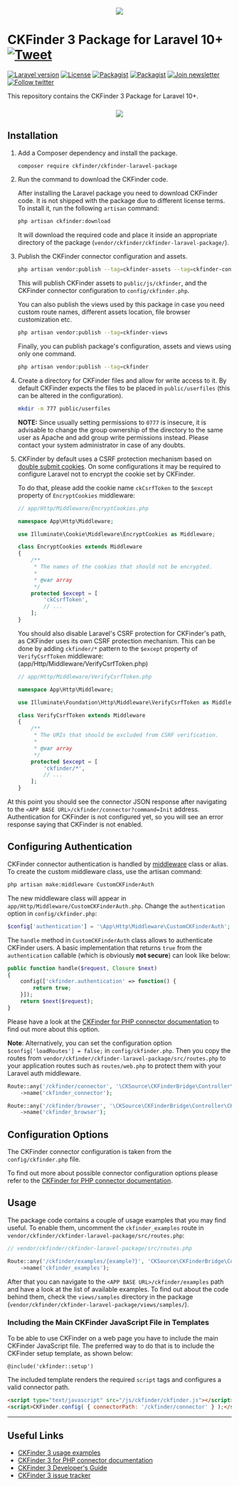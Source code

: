 <h3 align="center"><img src="https://user-images.githubusercontent.com/803299/42567830-6b6d3ad6-850b-11e8-9151-43021c92d8b7.png"></h3>

# CKFinder 3 Package for Laravel 10+ [![Tweet](https://img.shields.io/twitter/url/http/shields.io.svg?style=social)](https://twitter.com/intent/tweet?text=Check%20out%20CKFinder%20package%20for%20Laravel%20&url=https://github.com/ckfinder/ckfinder-laravel-package)

[![Laravel version](https://img.shields.io/badge/Laravel-10+-green.svg)]()
[![License](https://img.shields.io/badge/license-MIT-blue.svg)](https://opensource.org/licenses/MIT)
[![Packagist](https://img.shields.io/packagist/v/ckfinder/ckfinder-laravel-package.svg)](https://packagist.org/packages/ckfinder/ckfinder-laravel-package)
[![Packagist](https://img.shields.io/packagist/dt/ckfinder/ckfinder-laravel-package.svg)](https://packagist.org/packages/ckfinder/ckfinder-laravel-package)
[![Join newsletter](https://img.shields.io/badge/join-newsletter-00cc99.svg)](http://eepurl.com/c3zRPr)
[![Follow twitter](https://img.shields.io/badge/follow-twitter-00cc99.svg)](https://twitter.com/ckeditor)

This repository contains the CKFinder 3 Package for Laravel 10+.

<h3 align="center"><a href="https://ckeditor.com/docs/ckfinder/demo/ckfinder3/samples/widget.html"><img src="https://user-images.githubusercontent.com/803299/42693315-18717aae-86af-11e8-863a-74070edb3912.png"></a></h3>

## Installation

1. Add a Composer dependency and install the package.

    ```bash
    composer require ckfinder/ckfinder-laravel-package
    ```

2. Run the command to download the CKFinder code.

    After installing the Laravel package you need to download CKFinder code. It is not shipped with the package due to different license terms. To install it, run the following `artisan` command:

    ```bash
    php artisan ckfinder:download
    ```

    It will download the required code and place it inside an appropriate directory of the package (`vendor/ckfinder/ckfinder-laravel-package/`).

3. Publish the CKFinder connector configuration and assets.

    ```bash
    php artisan vendor:publish --tag=ckfinder-assets --tag=ckfinder-config
    ```

    This will publish CKFinder assets to `public/js/ckfinder`, and the CKFinder connector configuration to `config/ckfinder.php`.
    
    You can also publish the views used by this package in case you need custom route names, different assets location, file browser customization etc.
    
    ```bash
    php artisan vendor:publish --tag=ckfinder-views
    ```
    
    Finally, you can publish package's configuration, assets and views using only one command.
    
    ```bash
    php artisan vendor:publish --tag=ckfinder
    ```

4. Create a directory for CKFinder files and allow for write access to it. By default CKFinder expects the files to be placed in `public/userfiles` (this can be altered in the configuration).

    ```bash
    mkdir -m 777 public/userfiles
    ```

    **NOTE:** Since usually setting permissions to `0777` is insecure, it is advisable to change the group ownership of the directory to the same user as Apache and add group write permissions instead. Please contact your system administrator in case of any doubts.


5. CKFinder by default uses a CSRF protection mechanism based on [double submit cookies](https://cheatsheetseries.owasp.org/cheatsheets/Cross-Site_Request_Forgery_Prevention_Cheat_Sheet.html#double-submit-cookie). On some configurations it may be required to configure Laravel not to encrypt the cookie set by CKFinder.

   To do that, please add the cookie name `ckCsrfToken` to the `$except` property of `EncryptCookies` middleware:

   ```php
   // app/Http/Middleware/EncryptCookies.php

   namespace App\Http\Middleware;

   use Illuminate\Cookie\Middleware\EncryptCookies as Middleware;

   class EncryptCookies extends Middleware
   {
       /**
        * The names of the cookies that should not be encrypted.
        *
        * @var array
        */
       protected $except = [
           'ckCsrfToken',
           // ...
       ];
   }
   ```

   You should also disable Laravel's CSRF protection for CKFinder's path, as CKFinder uses its own CSRF protection mechanism. This can be done by adding `ckfinder/*` pattern to the `$except` property of `VerifyCsrfToken` middleware:
   (app/Http/Middleware/VerifyCsrfToken.php)

    ```php
    // app/Http/Middleware/VerifyCsrfToken.php

    namespace App\Http\Middleware;

    use Illuminate\Foundation\Http\Middleware\VerifyCsrfToken as Middleware;

    class VerifyCsrfToken extends Middleware
    {
        /**
         * The URIs that should be excluded from CSRF verification.
         *
         * @var array
         */
        protected $except = [
            'ckfinder/*',
            // ...
        ];
    }
    ```

At this point you should see the connector JSON response after navigating to the `<APP BASE URL>/ckfinder/connector?command=Init` address.
Authentication for CKFinder is not configured yet, so you will see an error response saying that CKFinder is not enabled.

## Configuring Authentication

CKFinder connector authentication is handled by [middleware](https://laravel.com/docs/5.8/middleware) class or alias. To create the custom middleware class, use the artisan command:

```bash
php artisan make:middleware CustomCKFinderAuth
```

The new middleware class will appear in `app/Http/Middleware/CustomCKFinderAuth.php`. Change the `authentication` option in `config/ckfinder.php`:

```php
$config['authentication'] = '\App\Http\Middleware\CustomCKFinderAuth';
```

The `handle` method in `CustomCKFinderAuth` class allows to authenticate CKFinder users. A basic implementation that returns `true` from the `authentication` callable (which is obviously **not secure**) can look like below:

```php
public function handle($request, Closure $next)
{
    config(['ckfinder.authentication' => function() {
        return true;
    }]);
    return $next($request);
}
```

Please have a look at the [CKFinder for PHP connector documentation](https://ckeditor.com/docs/ckfinder/ckfinder3-php/configuration.html#configuration_options_authentication) to find out
more about this option.

**Note**:
Alternatively, you can set the configuration option `$config['loadRoutes'] = false;` in `config/ckfinder.php`. Then you copy the routes from `vendor/ckfinder/ckfinder-laravel-package/src/routes.php` to your application routes such as ```routes/web.php``` to protect them with your Laravel auth middleware. 

```php
Route::any('/ckfinder/connector', '\CKSource\CKFinderBridge\Controller\CKFinderController@requestAction')
    ->name('ckfinder_connector');

Route::any('/ckfinder/browser', '\CKSource\CKFinderBridge\Controller\CKFinderController@browserAction')
    ->name('ckfinder_browser');
```

## Configuration Options

The CKFinder connector configuration is taken from the `config/ckfinder.php` file.

To find out more about possible connector configuration options please refer to the [CKFinder for PHP connector documentation](https://ckeditor.com/docs/ckfinder/ckfinder3-php/configuration.html).

## Usage

The package code contains a couple of usage examples that you may find useful. To enable them, uncomment the `ckfinder_examples`
route in `vendor/ckfinder/ckfinder-laravel-package/src/routes.php`:

```php
// vendor/ckfinder/ckfinder-laravel-package/src/routes.php

Route::any('/ckfinder/examples/{example?}', 'CKSource\CKFinderBridge\Controller\CKFinderController@examplesAction')
    ->name('ckfinder_examples');
```

After that you can navigate to the `<APP BASE URL>/ckfinder/examples` path and have a look at the list of available examples.
To find out about the code behind them, check the `views/samples` directory in the package (`vendor/ckfinder/ckfinder-laravel-package/views/samples/`).

### Including the Main CKFinder JavaScript File in Templates

To be able to use CKFinder on a web page you have to include the main CKFinder JavaScript file.
The preferred way to do that is to include the CKFinder setup template, as shown below:

```blade
@include('ckfinder::setup')
```

The included template renders the required `script` tags and configures a valid connector path.

```html
<script type="text/javascript" src="/js/ckfinder/ckfinder.js"></script>
<script>CKFinder.config( { connectorPath: '/ckfinder/connector' } );</script>
```

---

## Useful Links

 * [CKFinder 3 usage examples](https://ckeditor.com/docs/ckfinder/demo/ckfinder3/samples/widget.html)
 * [CKFinder 3 for PHP connector documentation](https://ckeditor.com/docs/ckfinder/ckfinder3-php/)
 * [CKFinder 3 Developer's Guide](https://ckeditor.com/docs/ckfinder/ckfinder3/)
 * [CKFinder 3 issue tracker](https://github.com/ckfinder/ckfinder)
